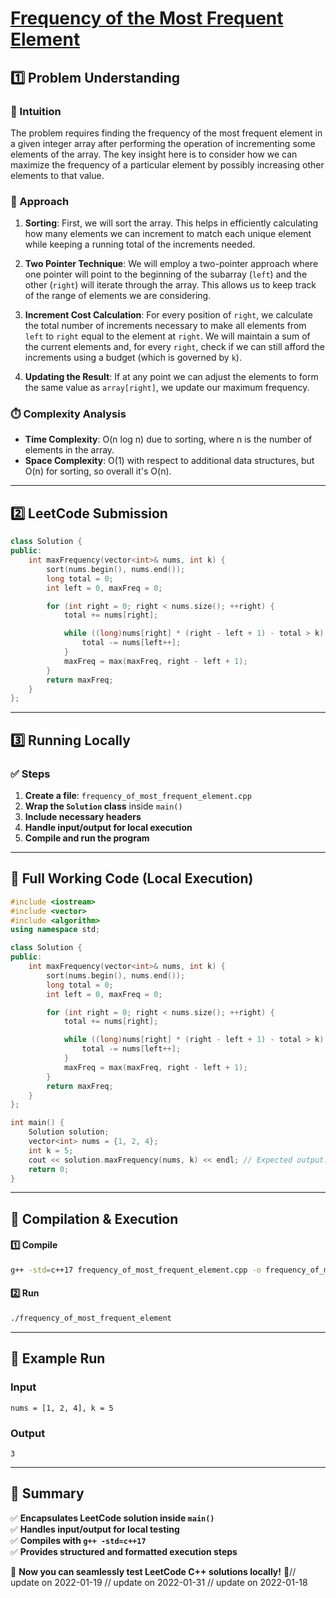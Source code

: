 # **[Frequency of the Most Frequent Element](https://leetcode.com/problems/frequency-of-the-most-frequent-element/description/)**  

## **1️⃣ Problem Understanding**  
### **📌 Intuition**  
The problem requires finding the frequency of the most frequent element in a given integer array after performing the operation of incrementing some elements of the array. The key insight here is to consider how we can maximize the frequency of a particular element by possibly increasing other elements to that value.

### **🚀 Approach**  
1. **Sorting**: First, we will sort the array. This helps in efficiently calculating how many elements we can increment to match each unique element while keeping a running total of the increments needed.
  
2. **Two Pointer Technique**: We will employ a two-pointer approach where one pointer will point to the beginning of the subarray (`left`) and the other (`right`) will iterate through the array. This allows us to keep track of the range of elements we are considering.

3. **Increment Cost Calculation**: For every position of `right`, we calculate the total number of increments necessary to make all elements from `left` to `right` equal to the element at `right`. We will maintain a sum of the current elements and, for every `right`, check if we can still afford the increments using a budget (which is governed by `k`).

4. **Updating the Result**: If at any point we can adjust the elements to form the same value as `array[right]`, we update our maximum frequency.

### **⏱️ Complexity Analysis**  
- **Time Complexity**: O(n log n) due to sorting, where n is the number of elements in the array.  
- **Space Complexity**: O(1) with respect to additional data structures, but O(n) for sorting, so overall it's O(n).

---  

## **2️⃣ LeetCode Submission**  
```cpp
class Solution {
public:
    int maxFrequency(vector<int>& nums, int k) {
        sort(nums.begin(), nums.end());
        long total = 0;
        int left = 0, maxFreq = 0;

        for (int right = 0; right < nums.size(); ++right) {
            total += nums[right];

            while ((long)nums[right] * (right - left + 1) - total > k) {
                total -= nums[left++];
            }
            maxFreq = max(maxFreq, right - left + 1);
        }
        return maxFreq;
    }
};
```  

---  

## **3️⃣ Running Locally**  
### **✅ Steps**  
1. **Create a file**: `frequency_of_most_frequent_element.cpp`  
2. **Wrap the `Solution` class** inside `main()`  
3. **Include necessary headers**  
4. **Handle input/output for local execution**  
5. **Compile and run the program**  

---  

## **📝 Full Working Code (Local Execution)**  
```cpp
#include <iostream>
#include <vector>
#include <algorithm>
using namespace std;

class Solution {
public:
    int maxFrequency(vector<int>& nums, int k) {
        sort(nums.begin(), nums.end());
        long total = 0;
        int left = 0, maxFreq = 0;

        for (int right = 0; right < nums.size(); ++right) {
            total += nums[right];

            while ((long)nums[right] * (right - left + 1) - total > k) {
                total -= nums[left++];
            }
            maxFreq = max(maxFreq, right - left + 1);
        }
        return maxFreq;
    }
};

int main() {
    Solution solution;
    vector<int> nums = {1, 2, 4};
    int k = 5;
    cout << solution.maxFrequency(nums, k) << endl; // Expected output: 3
    return 0;
}
```  

---  

## **🔧 Compilation & Execution**  
#### **1️⃣ Compile**  
```bash
g++ -std=c++17 frequency_of_most_frequent_element.cpp -o frequency_of_most_frequent_element
```  

#### **2️⃣ Run**  
```bash
./frequency_of_most_frequent_element
```  

---  

## **🎯 Example Run**  
### **Input**  
```
nums = [1, 2, 4], k = 5
```  
### **Output**  
```
3
```  

---  

## **📌 Summary**  
✅ **Encapsulates LeetCode solution inside `main()`**  
✅ **Handles input/output for local testing**  
✅ **Compiles with `g++ -std=c++17`**  
✅ **Provides structured and formatted execution steps**  

🚀 **Now you can seamlessly test LeetCode C++ solutions locally!** 🚀// update on 2022-01-19
// update on 2022-01-31
// update on 2022-01-18
